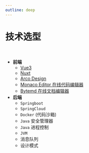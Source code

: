 ```yaml
---
outline: deep
---
```


# 技术选型

<br>

- **前端**
  - [Vue3](https://cn.vuejs.org/)
  - [Nuxt](https://nuxt.com/)
  - [Arco Design](https://arco.design/vue/docs/start)
  - [Monaco Editor 在线代码编辑器](https://github.com/microsoft/monaco-editor)
  - [Bytemd 在线文档编辑器](https://github.com/bytedance/bytemd)
- **后端**
  - `Springboot`
  - `SpringCloud`
  - `Docker` (代码沙箱)
  - `Java` 安全管理器
  - `Java` 进程控制
  - `JVM`
  - 消息队列
  - 设计模式
